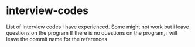 # interview-codes
List of Interview codes i have experienced. Some might not work but i leave questions on the program
If there is no questions on the program, i will leave the commit name for the references
